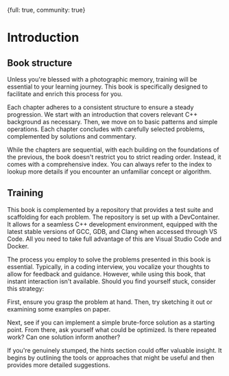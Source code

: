 {full: true, community: true}
# Introduction

## Book structure

Unless you're blessed with a photographic memory, training will be essential to your learning journey. This book is specifically designed to facilitate and enrich this process for you.

Each chapter adheres to a consistent structure to ensure a steady progression. We start with an introduction that covers relevant C++ background as necessary. Then, we move on to basic patterns and simple operations. Each chapter concludes with carefully selected problems, complemented by solutions and commentary.

While the chapters are sequential, with each building on the foundations of the previous, the book doesn't restrict you to strict reading order. Instead, it comes with a comprehensive index. You can always refer to the index to lookup more details if you encounter an unfamiliar concept or algorithm.

## Training

This book is complemented by a repository that provides a test suite and scaffolding for each problem. The repository is set up with a DevContainer. It allows for a seamless C++ development environment, equipped with the latest stable versions of GCC, GDB, and Clang when accessed through VS Code. All you need to take full advantage of this are Visual Studio Code and Docker.

The process you employ to solve the problems presented in this book is essential. Typically, in a coding interview, you vocalize your thoughts to allow for feedback and guidance. However, while using this book, that instant interaction isn't available. Should you find yourself stuck, consider this strategy:

First, ensure you grasp the problem at hand. Then, try sketching it out or examining some examples on paper.

Next, see if you can implement a simple brute-force solution as a starting point. From there, ask yourself what could be optimized. Is there repeated work? Can one solution inform another?

If you're genuinely stumped, the hints section could offer valuable insight. It begins by outlining the tools or approaches that might be useful and then provides more detailed suggestions.